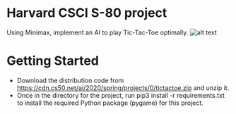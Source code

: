 # Harvard CSCI S-80 project

Using Minimax, implement an AI to play Tic-Tac-Toe optimally.
![alt text](https://cs50.harvard.edu/summer/ai/2021/projects/0/game.png)

# Getting Started
* Download the distribution code from https://cdn.cs50.net/ai/2020/spring/projects/0/tictactoe.zip and unzip it.
* Once in the directory for the project, run pip3 install -r requirements.txt to install the required Python package (pygame) for this project.
